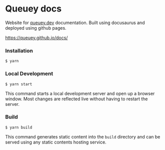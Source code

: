 # Queuey docs

Website for [queuey.dev](https://queuey.dev) documentation. Built using docusaurus and deployed using github pages.

https://queuey.github.io/docs/

### Installation

```
$ yarn
```

### Local Development

```
$ yarn start
```

This command starts a local development server and open up a browser window. Most changes are reflected live without having to restart the server.

### Build

```
$ yarn build
```

This command generates static content into the `build` directory and can be served using any static contents hosting service.
